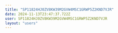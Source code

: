 ```yaml
---
title: "SP11824HJ0ZV8KW39M2GVW4MSC1GRWP5Z2KND7VJR"
date: 2024-11-13T23:47:37.722Z
user: SP11824HJ0ZV8KW39M2GVW4MSC1GRWP5Z2KND7VJR
layout: "users"
---
```

    